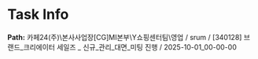 # Task Info

**Path:** 카페24(주)\본사사업장\[CG]MI본부\Y쇼핑센터팀\영업 / srum / [340128] 브랜드_크리에이터 세일즈 _ 신규_관리_대면_미팅 진행 / 2025-10-01_00-00-00

